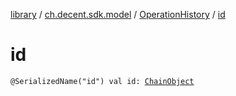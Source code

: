 [library](../../index.md) / [ch.decent.sdk.model](../index.md) / [OperationHistory](index.md) / [id](./id.md)

# id

`@SerializedName("id") val id: `[`ChainObject`](../-chain-object/index.md)